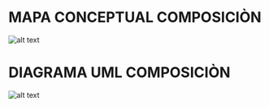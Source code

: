 # MAPA CONCEPTUAL COMPOSICIÒN
![alt text](composi.png)
# DIAGRAMA UML COMPOSICIÒN
![alt text](umlcompo.png)